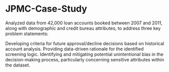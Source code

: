 # JPMC-Case-Study

Analyzed data from 42,000 loan accounts booked between 2007 and 2011, along with demographic and credit bureau attributes, to address three key problem statements:

Developing criteria for future approval/decline decisions based on historical account analysis.
Providing data-driven rationale for the identified screening logic.
Identifying and mitigating potential unintentional bias in the decision-making process, particularly concerning sensitive attributes within the dataset.
